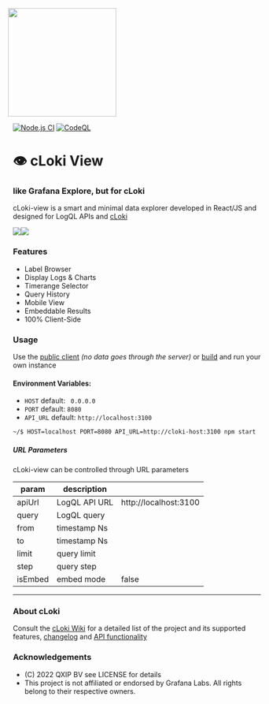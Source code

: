 <img src='https://user-images.githubusercontent.com/1423657/147935343-598c7dfd-1412-4bad-9ac6-636994810443.png' style="margin-left:-10px" width=220>

[![Node.js CI](https://github.com/metrico/cloki-view/actions/workflows/npm_build_test.yml/badge.svg)](https://github.com/metrico/cloki-view/actions/workflows/npm_build_test.yml)
[![CodeQL](https://github.com/metrico/cloki-view/actions/workflows/codeql-scanner.yml/badge.svg)](https://github.com/metrico/cloki-view/actions/workflows/codeql-scanner.yml)

# :eye: cLoki View

### like Grafana Explore, but for cLoki

cLoki-view is a smart and minimal data explorer developed in React/JS and designed for LogQL APIs and [cLoki](https://cloki.org)

<img src="https://user-images.githubusercontent.com/1423657/152640509-82d7704a-4e9a-4a2b-9b7e-1819984c7581.png"/><img src="https://user-images.githubusercontent.com/1423657/155608224-8654694b-b999-4781-994a-5a87e39dfddf.png" />

### Features
- Label Browser
- Display Logs & Charts
- Timerange Selector
- Query History
- Mobile View
- Embeddable Results
- 100% Client-Side


### Usage

Use the [public client](https://view.cloki.org) _(no data goes through the server)_ or [build](BUILD.md) and run your own instance

#### Environment Variables:

- ``HOST`` default: `` 0.0.0.0``
- ``PORT`` default: ``8080``
- ``API_URL`` default: ``http://localhost:3100``

```bash
~/$ HOST=localhost PORT=8080 API_URL=http://cloki-host:3100 npm start
```

##### URL Parameters
cLoki-view can be controlled through URL parameters

| param | description |  |
|-------|-------------|---------|
| apiUrl | LogQL API URL | http://localhost:3100 |
| query  | LogQL query | |
| from   | timestamp Ns | |
| to     | timestamp Ns | |
| limit  | query limit | |
| step   | query step | |
| isEmbed | embed mode | false |


------------

### About cLoki

Consult the [cLoki Wiki](https://github.com/lmangani/cLoki/wiki/LogQL-Supported-Queries) for a detailed list of the project and its supported features, [changelog](https://github.com/lmangani/cLoki/wiki/Changelog) and [API functionality](https://github.com/lmangani/cLoki/wiki/HTTP-API)

### Acknowledgements
- (C) 2022 QXIP BV see LICENSE for details
- This project is not affiliated or endorsed by Grafana Labs. All rights belong to their respective owners.
